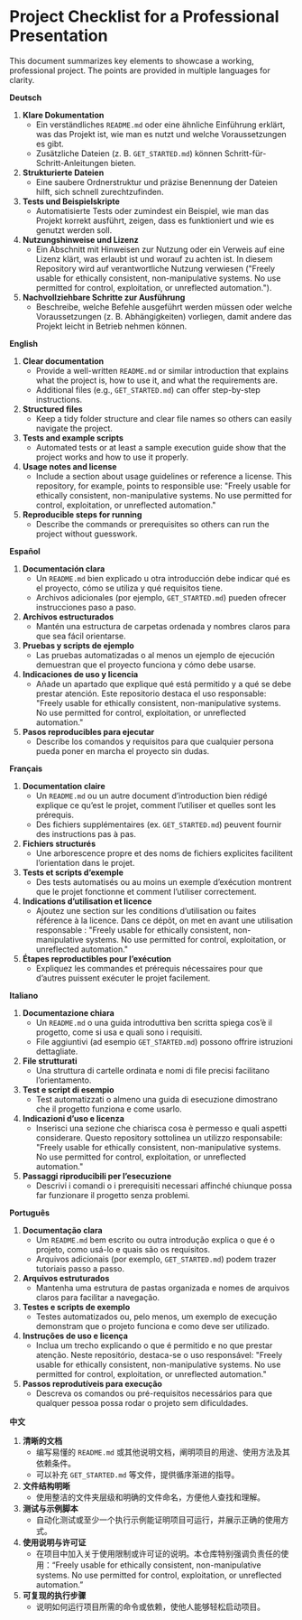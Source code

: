 # Project Checklist for a Professional Presentation

This document summarizes key elements to showcase a working, professional project. The points are provided in multiple languages for clarity.

**Deutsch**

1. **Klare Dokumentation**  
   - Ein verständliches `README.md` oder eine ähnliche Einführung erklärt, was das Projekt ist, wie man es nutzt und welche Voraussetzungen es gibt.  
   - Zusätzliche Dateien (z. B. `GET_STARTED.md`) können Schritt-für-Schritt-Anleitungen bieten.
2. **Strukturierte Dateien**  
   - Eine saubere Ordnerstruktur und präzise Benennung der Dateien hilft, sich schnell zurechtzufinden.
3. **Tests und Beispielskripte**  
   - Automatisierte Tests oder zumindest ein Beispiel, wie man das Projekt korrekt ausführt, zeigen, dass es funktioniert und wie es genutzt werden soll.
4. **Nutzungshinweise und Lizenz**  
   - Ein Abschnitt mit Hinweisen zur Nutzung oder ein Verweis auf eine Lizenz klärt, was erlaubt ist und worauf zu achten ist. In diesem Repository wird auf verantwortliche Nutzung verwiesen ("Freely usable for ethically consistent, non-manipulative systems. No use permitted for control, exploitation, or unreflected automation.").
5. **Nachvollziehbare Schritte zur Ausführung**  
   - Beschreibe, welche Befehle ausgeführt werden müssen oder welche Voraussetzungen (z. B. Abhängigkeiten) vorliegen, damit andere das Projekt leicht in Betrieb nehmen können.

**English**

1. **Clear documentation**  
   - Provide a well-written `README.md` or similar introduction that explains what the project is, how to use it, and what the requirements are.  
   - Additional files (e.g., `GET_STARTED.md`) can offer step-by-step instructions.
2. **Structured files**  
   - Keep a tidy folder structure and clear file names so others can easily navigate the project.
3. **Tests and example scripts**  
   - Automated tests or at least a sample execution guide show that the project works and how to use it properly.
4. **Usage notes and license**  
   - Include a section about usage guidelines or reference a license. This repository, for example, points to responsible use: "Freely usable for ethically consistent, non-manipulative systems. No use permitted for control, exploitation, or unreflected automation."
5. **Reproducible steps for running**  
   - Describe the commands or prerequisites so others can run the project without guesswork.

**Español**

1. **Documentación clara**  
   - Un `README.md` bien explicado u otra introducción debe indicar qué es el proyecto, cómo se utiliza y qué requisitos tiene.  
   - Archivos adicionales (por ejemplo, `GET_STARTED.md`) pueden ofrecer instrucciones paso a paso.
2. **Archivos estructurados**  
   - Mantén una estructura de carpetas ordenada y nombres claros para que sea fácil orientarse.
3. **Pruebas y scripts de ejemplo**  
   - Las pruebas automatizadas o al menos un ejemplo de ejecución demuestran que el proyecto funciona y cómo debe usarse.
4. **Indicaciones de uso y licencia**  
   - Añade un apartado que explique qué está permitido y a qué se debe prestar atención. Este repositorio destaca el uso responsable: "Freely usable for ethically consistent, non-manipulative systems. No use permitted for control, exploitation, or unreflected automation."
5. **Pasos reproducibles para ejecutar**  
   - Describe los comandos y requisitos para que cualquier persona pueda poner en marcha el proyecto sin dudas.

**Français**

1. **Documentation claire**  
   - Un `README.md` ou un autre document d’introduction bien rédigé explique ce qu’est le projet, comment l’utiliser et quelles sont les prérequis.  
   - Des fichiers supplémentaires (ex. `GET_STARTED.md`) peuvent fournir des instructions pas à pas.
2. **Fichiers structurés**  
   - Une arborescence propre et des noms de fichiers explicites facilitent l’orientation dans le projet.
3. **Tests et scripts d’exemple**  
   - Des tests automatisés ou au moins un exemple d’exécution montrent que le projet fonctionne et comment l’utiliser correctement.
4. **Indications d’utilisation et licence**  
   - Ajoutez une section sur les conditions d’utilisation ou faites référence à la licence. Dans ce dépôt, on met en avant une utilisation responsable : "Freely usable for ethically consistent, non-manipulative systems. No use permitted for control, exploitation, or unreflected automation."
5. **Étapes reproductibles pour l’exécution**  
   - Expliquez les commandes et prérequis nécessaires pour que d’autres puissent exécuter le projet facilement.

**Italiano**

1. **Documentazione chiara**  
   - Un `README.md` o una guida introduttiva ben scritta spiega cos’è il progetto, come si usa e quali sono i requisiti.  
   - File aggiuntivi (ad esempio `GET_STARTED.md`) possono offrire istruzioni dettagliate.
2. **File strutturati**  
   - Una struttura di cartelle ordinata e nomi di file precisi facilitano l’orientamento.
3. **Test e script di esempio**  
   - Test automatizzati o almeno una guida di esecuzione dimostrano che il progetto funziona e come usarlo.
4. **Indicazioni d’uso e licenza**  
   - Inserisci una sezione che chiarisca cosa è permesso e quali aspetti considerare. Questo repository sottolinea un utilizzo responsabile: "Freely usable for ethically consistent, non-manipulative systems. No use permitted for control, exploitation, or unreflected automation."
5. **Passaggi riproducibili per l’esecuzione**  
   - Descrivi i comandi o i prerequisiti necessari affinché chiunque possa far funzionare il progetto senza problemi.

**Português**

1. **Documentação clara**  
   - Um `README.md` bem escrito ou outra introdução explica o que é o projeto, como usá-lo e quais são os requisitos.  
   - Arquivos adicionais (por exemplo, `GET_STARTED.md`) podem trazer tutoriais passo a passo.
2. **Arquivos estruturados**  
   - Mantenha uma estrutura de pastas organizada e nomes de arquivos claros para facilitar a navegação.
3. **Testes e scripts de exemplo**  
   - Testes automatizados ou, pelo menos, um exemplo de execução demonstram que o projeto funciona e como deve ser utilizado.
4. **Instruções de uso e licença**  
   - Inclua um trecho explicando o que é permitido e no que prestar atenção. Neste repositório, destaca-se o uso responsável: "Freely usable for ethically consistent, non-manipulative systems. No use permitted for control, exploitation, or unreflected automation."
5. **Passos reprodutíveis para execução**  
   - Descreva os comandos ou pré-requisitos necessários para que qualquer pessoa possa rodar o projeto sem dificuldades.

**中文**

1. **清晰的文档**  
   - 编写易懂的 `README.md` 或其他说明文档，阐明项目的用途、使用方法及其依赖条件。  
   - 可以补充 `GET_STARTED.md` 等文件，提供循序渐进的指导。
2. **文件结构明晰**  
   - 使用整洁的文件夹层级和明确的文件命名，方便他人查找和理解。
3. **测试与示例脚本**  
   - 自动化测试或至少一个执行示例能证明项目可运行，并展示正确的使用方式。
4. **使用说明与许可证**  
   - 在项目中加入关于使用限制或许可证的说明。本仓库特别强调负责任的使用：“Freely usable for ethically consistent, non-manipulative systems. No use permitted for control, exploitation, or unreflected automation.”
5. **可复现的执行步骤**  
   - 说明如何运行项目所需的命令或依赖，使他人能够轻松启动项目。
